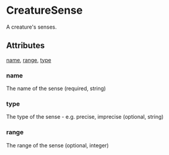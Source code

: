# CreatureSense

A creature's senses.

## Attributes

[name](#name), [range](#range), [type](#type)


### name

The name of the sense (required, string)

### type

The type of the sense - e.g. precise, imprecise (optional, string)

### range

The range of the sense (optional, integer)
